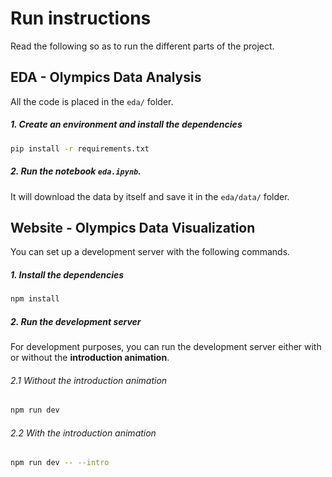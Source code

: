 # Run instructions

Read the following so as to run the different parts of the project.

## EDA - Olympics Data Analysis

All the code is placed in the `eda/` folder.

##### 1. Create an environment and install the dependencies
```sh
pip install -r requirements.txt
```

##### 2. Run the notebook `eda.ipynb`.
It will download the data by itself and save it in the `eda/data/` folder.

## Website - Olympics Data Visualization

You can set up a development server with the following commands. 

##### 1. Install the dependencies
```sh
npm install
```

##### 2. Run the development server

For development purposes, you can run the development server either with or without the **introduction animation**.

###### 2.1 Without the introduction animation
```sh
npm run dev
```

###### 2.2 With the introduction animation
```sh
npm run dev -- --intro
```
